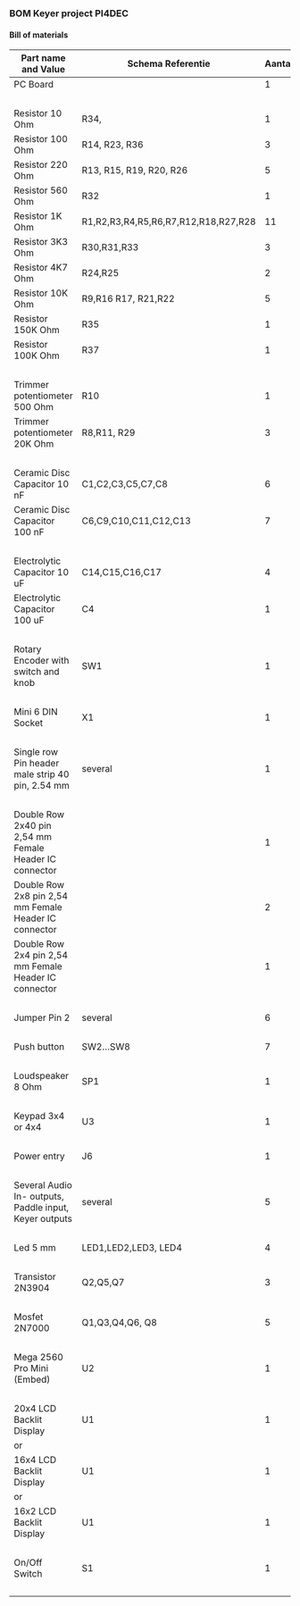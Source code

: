 ### BOM  Keyer project PI4DEC

#### Bill of materials

**Part name and Value**                                | **Schema Referentie** | **Aantal**
------------------------------------------------------ | --------------------- | ----------
PC Board                                               |                       | 1 
                                                       |                       | 
Resistor 10 Ohm                                        | R34,                  | 1 
Resistor 100 Ohm                                       | R14, R23, R36         | 3 
Resistor 220 Ohm                                       | R13, R15, R19, R20, R26 | 5 
Resistor 560 Ohm                                       | R32                   | 1 
Resistor 1K Ohm                                        | R1,R2,R3,R4,R5,R6,R7,R12,R18,R27,R28 | 11 
Resistor 3K3 Ohm                                       | R30,R31,R33           | 3 
Resistor 4K7 Ohm                                       | R24,R25               | 2 
Resistor 10K Ohm                                       | R9,R16 R17, R21,R22   | 5 
Resistor 150K Ohm                                      | R35                   | 1 
Resistor 100K Ohm                                      | R37                   | 1 
                                                       |                       | 
Trimmer potentiometer 500 Ohm                          | R10                   | 1 
Trimmer potentiometer 20K Ohm                          | R8,R11, R29           | 3 
                                                       |                       | 
Ceramic Disc Capacitor 10 nF                           | C1,C2,C3,C5,C7,C8     | 6 
Ceramic Disc Capacitor 100 nF                          | C6,C9,C10,C11,C12,C13 | 7 
                                                       |                       | 
Electrolytic Capacitor 10 uF                           | C14,C15,C16,C17       | 4 
Electrolytic Capacitor 100 uF                          | C4                    | 1 
                                                       |                       | 
Rotary Encoder with switch and knob                    | SW1                   | 1 
                                                       |                       | 
Mini 6 DIN  Socket                                     | X1                    | 1 
                                                       |                       | 
Single row Pin header male strip 40 pin, 2.54 mm       | several               | 1 
                                                       |                       | 
Double Row 2x40 pin 2,54 mm Female Header IC connector |                       | 1 
Double Row 2x8 pin 2,54 mm Female Header IC connector  |                       | 2 
Double Row 2x4 pin 2,54 mm Female Header IC connector  |                       | 1 
                                                       |                       | 
Jumper Pin 2                                           | several               | 6 
                                                       |                       | 
Push button                                            | SW2…SW8               | 7 
                                                       |                       | 
Loudspeaker 8 Ohm                                      | SP1                   | 1
                                                       |                       | 
Keypad 3x4 or 4x4                                      | U3                    | 1
                                                       |                       | 
Power entry                                            | J6                    | 1
                                                       |                       | 
Several Audio In- outputs, Paddle input, Keyer outputs | several               | 5
                                                       |                       | 
Led 5 mm                                               | LED1,LED2,LED3, LED4  | 4
                                                       |                       | 
Transistor 2N3904                                      | Q2,Q5,Q7              | 3
                                                       |                       | 
Mosfet 2N7000                                          | Q1,Q3,Q4,Q6, Q8       | 5 
                                                       |                       | 
Mega 2560 Pro Mini (Embed)                             | U2                    | 1
                                                       |                       | 
20x4 LCD Backlit Display                               | U1                    | 1 
or                                                     |                       | 
16x4 LCD Backlit Display                               | U1                    | 1 
or                                                     |                       | 
16x2 LCD Backlit Display                               | U1                    | 1 
                                                       |                       | 
On/Off Switch                                          | S1                    | 1 
                                                       |                       | 
